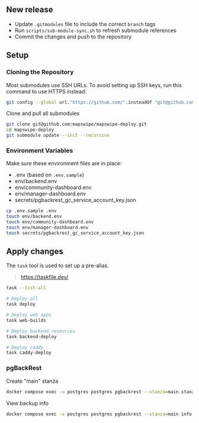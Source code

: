 ## New release

- Update `.gitmodules` file to include the correct `branch` tags
- Run `scripts/sub-module-sync.sh` to refresh submodule references
- Commit the changes and push to the repository

## Setup

### Cloning the Repository

Most submodules use SSH URLs. To avoid setting up SSH keys, run this command to use HTTPS instead:

```bash
git config --global url."https://github.com/".insteadOf "git@github.com:"
```

Clone and pull all submodules
```bash
git clone git@github.com:mapswipe/mapswipe-deploy.git
cd mapswipe-deploy
git submodule update --init --recursive
```

### Environment Variables

Make sure these environment files are in place:

- .env (based on `.env.sample`)
- env/backend.env
- env/community-dashboard.env
- env/manager-dashboard.env
- secrets/pgbackrest_gc_service_account_key.json

```bash
cp .env.sample .env
touch env/backend.env
touch env/community-dashboard.env
touch env/manager-dashboard.env
touch secrets/pgbackrest_gc_service_account_key.json
```

## Apply changes

The `task` tool is used to set up a pre-alias.
> https://taskfile.dev/


```bash
task --list-all

# Deploy all
task deploy

# Deploy web apps
task web-builds

# Deploy backend resources
task backend-deploy

# Deploy caddy
task caddy-deploy
```

### pgBackRest

Create "main" stanza
```bash
docker compose exec -u postgres postgres pgbackrest --stanza=main stanza-create
```

View backup info
```bash
docker compose exec -u postgres postgres pgbackrest --stanza=main info
```
